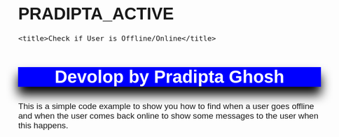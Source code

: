 # PRADIPTA_ACTIVE
<!DOCTYPE html>
<html>
<head>
	<meta charset="utf-8">
	<meta name="viewport" content="width=device-width, initial-scale=1">

	<title>Check if User is Offline/Online</title>

<style>
			body {
			    padding:10px;
			    font-family:arial;
			    font-size:1.2em;
			}
			.error {
			    background-color:#ff5252;
			    color:white;
			    padding:10px;
			    border-radius:5px;
			    margin-top:10px;
			}
			.success {
			    background-color:#00e676;
			    color:white;
			    padding:10px;
			    border-radius:5px;
			    margin-top:10px;
			}


      div{
      	text-align: center;
      	font-size: 50px;
      }

      h2{

      	text-align: center;
      	font-size: 40px;
      	background: blue;
      	color: white;
        box-shadow: 0 18px 24px 0 black;
        transition: 1s;
        box-sizing:60px;
     
      }

		</style>


</head>

<body>
			<h2>Devolop by Pradipta Ghosh</h2>
        <p>This is a simple code example to show you how to find when a user goes offline and when the user comes back online to show some messages to the user when this happens.</p>
        <div id="status"></div>

<script>
	
	let status = document.getElementById("status");
			
            window.addEventListener('load', function(e) {
                if (navigator.onLine) {
                    status.innerHTML = "User is online";
                    status.classList.add("success");
                } else {
                    status.innerHTML = "User is offline";
                    status.classList.remove("success");
                    status.classList.add("error");
                }
            }, false);
            
            window.addEventListener('online', function(e) {
                status.innerHTML = "User is back online";
                status.classList.remove("error");
                status.classList.add("success");
            }, false);
            
            window.addEventListener('offline', function(e) {
                status.innerHTML = "User went offline";
                status.classList.remove("success");
                status.classList.add("error");
            }, false);

</script>

</body>

</html>
